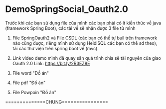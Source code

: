 # DemoSpringSocial_Oauth2.0
Trước khi các bạn sử dụng file của mình các bạn phải
có ít kiến thức về java (framework Spring Boot), các
tải về sẽ nhận được 3 file từ mình

1. File SpringOauth2 và File CSDL (các bạn có thể tự buil trên framework nào cũng
được, riêng mình sử dụng HeidiSQL các bạn có thể sd theo),
tải các thư viện trên spring boot về (mvc).

2. Link video demo mình đã quay sẵn quá trình chia sẽ tài nguyên
của giao Oauth 2.0
Link: https://bit.ly/2R3EZ8E 

3. File word "Đồ án" 
4. File pdf "Đồ án"
5. File Powpoin "Đồ án"

==============CHUNG================

